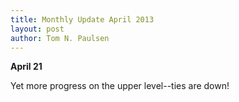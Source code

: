 ```yaml
---
title: Monthly Update April 2013 
layout: post
author: Tom N. Paulsen
---
```




 **April 21**   
  
 Yet more progress on the upper level\-\-ties are down! 
 
 